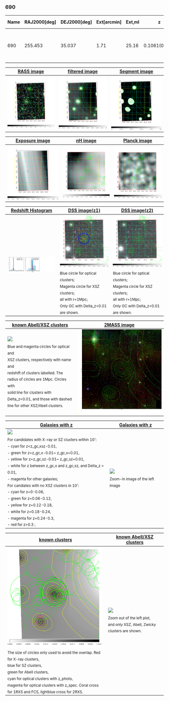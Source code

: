 <div STYLE="page-break-after: always;"></div>

### 690

|Name|RAJ2000[deg]|DEJ2000[deg] |Ext[arcmin]| Ext,ml | z | z_src| C|GC(XSZ,Delta_z<0.01)| GC(OPT,Delta_z<0.01)|GC| R_sig[arcmin] | R500[arcmin] | R500[Mpc]| CRsig[c/s] | CR500[c/s] |L500[1E44 erg/s]|F500[1E-12 erg/s/cm^2]| M500[1E14 Msun]|Tx[keV]|Cnt_sig|Beta|Rc[arcmin]|Comment|Alias|
|---|---|---|---|---|---|------|---|--------|---------|----------|---|---|---|---|---|---|---|---|---|---|---|---|---|---|
|690| 255.453| 35.037| 1.71| 25.16| 0.1061(0.005)| z1, z_xsz| B| F20, SPI| A, C, N, RM, W| A, C, F20, N, SPI, W| 10.262| 6.369| 0.743| 0.078(0.021)| 0.074(0.020)| 0.408(0.063)| 1.417(0.219)| 1.29(0.10)| 2.59(0.13)| 73.0| 0.911(-0.103+0.064)| 3.702(-0.575+0.469)| -| t040|

|[RASS image](../image/690/690_img.pdf)|[filtered image](../image/690/690_fil.pdf)|[Segment image](../image/690/690_seg.pdf)|
|-------------------|--------------------|-------------------|
| <img src="../image/690/690_img.png" width="300">  | <img src="../image/690/690_fil.png" width="300">   | <img src="../image/690/690_seg.png" width="300">  |

|[Exposure image](../image/690/690_mex.pdf)| [nH image](../image/690/690_nh.pdf)| [Planck image](../image/690/690_p.pdf)|
|-------------------|--------------------|-------------------|
|<img src="../image/690/690_mex.png" width="300">   | <img src="../image/690/690_nh.png" width="300">    | <img src="../image/690/690_p.png" width="300"> |

|[Redshift Histogram](../image/690/690_zg.pdf) | [DSS image(z1)](../image/690/690_dss_z1.pdf)      |  [DSS image(z2)](../image/690/690_dss_z2.pdf)    |
|-------------------|--------------------|-------------------|
|<img src="../image/690/690_zg.png" width="300"> |<img src="../image/690/690_dss_z1.png" width="300"> <sub><br>Blue circle for optical clusters; <br>Magenta circle for XSZ clusters; <br>all with r=1Mpc; <br>Only GC with Delta_z<0.01 are shown. </sub>| <img src="../image/690/690_dss_z2.png" width="300"><sub><br>Blue circle for optical clusters; <br>Magenta circle for XSZ clusters; <br>all with r=1Mpc; <br>Only GC with Delta_z<0.01 are shown. </sub> |

|[known Abell/XSZ clusters](../image/690/690_m.pdf) | [2MASS image](../image/690/690_2mass.pdf)      |
|-------------------|-------------------|
|<img src=../image/690/690_m.png width="300"> <br><sub>Blue and magenta circles for optical and <br>XSZ clusters, respectively with name and <br>redshift of clusters labelled. The <br>radius of circles are 1Mpc. Circles with <br>solid line for clusters with <br>Delta_z<0.01, and those with dashed <br>line for other XSZ/Abell clusters.        </sub>|<img src="../image/690/690_2mass.png" width="300">  |

|[Galaxies with z](../image/690/690_opt_ned.pdf) |[Galaxies with z](../image/690/690_opt_ned_zoom.pdf) |
|-------------------|-------------------|
| <img src=../image/690/690_opt_ned.png width="300"> <br><sub> For candidates with X-ray or SZ clusters within 10': <br> - cyan for z<z_gc,xsz-0.01, <br> - green for z=z_gc,x-0.01~ z_gc,x+0.01, <br> - yellow for z=z_gc,sz-0.01~ z_gc,sz+0.01, <br> - white for z between z_gc,x and z_gc,sz, and Delta_z > 0.01, <br> - magenta for other galaxies; <br>For candiates with no XSZ clusters in 10': <br> - cyan for z=0-0.06, <br> - green for z=0.06-0.12, <br> - yellow for z=0.12-0.18, <br> - white for z=0.18-0.24, <br> - magenta for z=0.24-0.3, <br> - red for z>0.3 ;  </sub>|<img src=../image/690/690_opt_ned_zoom.png width="300">  <br><sub> Zoom-in image of the left image</sub>|

|[known clusters](../image/690/690_gc.pdf) |[known Abell/XSZ clusters](../image/690/690_gc_large.pdf) |
|-------------------|-------------------|
| <img src=../image/690/690_gc.png width="300"> <br><sub> The size of circles only used to avoid the overlap. Red for X-ray clusters, <br> blue for SZ clusters, <br> green for Abell clusters, <br> cyan for optical clusters with z_photo, <br> magenta for optical clusters with z_spec. Coral cross for 1RXS and FCS, lightblue cross for 2RXS. </sub>|<img src=../image/690/690_gc_large.png width="300"> <br><sub> Zoom out of the left plot, <br> and only XSZ, Abell, Zwicky clusters are shown. </sub> |



